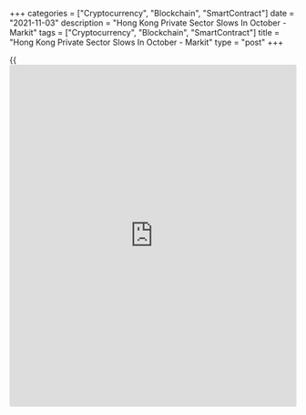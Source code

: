 +++
categories = ["Cryptocurrency", "Blockchain", "SmartContract"]
date = "2021-11-03"
description = "Hong Kong Private Sector Slows In October - Markit"
tags = ["Cryptocurrency", "Blockchain", "SmartContract"]
title = "Hong Kong Private Sector Slows In October - Markit"
type = "post"
+++

{{<iframe id="large-banner" src="https://www.bounty.group/#slide=15.0" width="100%" height="600" scrolling="no" style="border: 0px solid rgb(216, 221, 230); border-radius: 3px;">}}

The private sector in Hong Kong continued to expand in October, albeit
at a slower pace, the latest survey from Markit Economics revealed on
Wednesday with a PMI score of 50.8.

That's down from 51.7, although it remains above the boom-or-bust line
of 50 that separates expansion from contraction.

This represented a ninth successive month in which the Hong Kong SAR
private sector registered better [business][1] conditions, though the
rate of growth slipped to a six-month low.

New orders and output continued to expand in October with COVID-19
conditions well under control in Hong Kong SAR. That said, the paces of
growth eased from September with anecdotal evidence suggesting some
weather disruptions underpinning the slowdown.

External demand however continued to decline both from Mainland China
and more generally abroad. Persistent COVID-19 disruptions were blamed
by panelists for the lower new orders received from outside of the Hong
Kong SAR.

For comments and feedback [contact](https://www.playgroundfx.com/contact/): editorial@rtt[news](https://www.letsplayfx.com/blog/forex-news-website/).com

[Economic News][2]

 **What parts of the world are seeing the best (and worst) economic
performances lately? Click[here][3] to check out our [Econ Scorecard][3]
and find out! See up-to-the-moment [ranking](https://www.playgroundfx.com/blog/crypto-exchange-ranking/)s for the best and worst
performers in [GDP][4], [unemployment rate][5], [inflation][3] and much
more.**

   1. www.rtt[news](https://www.letsplayfx.com/blog/forex-news-website/).com/Content/Business.aspx
   2. www.rtt[news](https://www.letsplayfx.com/blog/forex-news-website/).com/Content/EconomicNews.aspx
   3. www.rtt[news](https://www.letsplayfx.com/blog/forex-news-website/).com/economic-scorecard/world-rank/CPI/highest-performance.aspx
   4. www.rtt[news](https://www.letsplayfx.com/blog/forex-news-website/).com/economic-scorecard/world-rank/GDP/highest-performance.aspx
   5. www.rtt[news](https://www.letsplayfx.com/blog/forex-news-website/).com/economic-scorecard/world-rank/unemployment-rate/lowest-performance.aspx